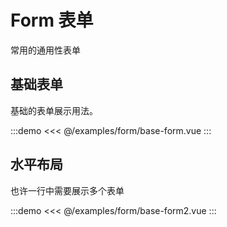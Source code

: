 # Form 表单

常用的通用性表单

## 基础表单

基础的表单展示用法。

:::demo
<<< @/examples/form/base-form.vue
:::

## 水平布局

也许一行中需要展示多个表单

:::demo
<<< @/examples/form/base-form2.vue
:::


